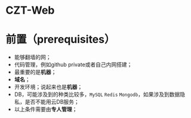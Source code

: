 CZT-Web
=======

# 前置（prerequisites）

- 能够翻墙的网；
- 代码管理，例如github private或者自己内网搭建；
- 最重要的是**机器**；
- **域名**；
- 开发环境；说起来也是**机器**；
- DB，可能涉及到的种类比较多，`MySQL` `Redis` `Mongodb`，如果涉及到数据隐私，是否不能用云DB服务；
- 以上条件需要由**专人管理**；
